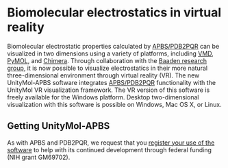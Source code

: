 # Biomolecular electrostatics in virtual reality

Biomolecular electrostatic properties calculated by [APBS/PDB2PQR](http://www.poissonboltzmann.org/) can be visualized in two dimensions using a variety of platforms, including [VMD](https://www.ks.uiuc.edu/Research/vmd/), [PyMOL](https://pymol.org/), and [Chimera](https://www.cgl.ucsf.edu/chimera/).
Through collaboration with the [Baaden research group](http://www.baaden.ibpc.fr/), it is now possible to visualize electrostatics in their more natural three-dimensional environment through virtual reality (VR).
The new UnityMol-APBS software integrates [APBS/PDB2PQR](http://www.poissonboltzmann.org/) functionality with the UnityMol VR visualization framework. 
The VR version of this software is freely available for the Windows platform.
Desktop two-dimensional visualization with this software is possible on Windows, Mac OS X, or Linux.

## Getting UnityMol-APBS

As with APBS and PDB2PQR, we request that you [register your use of the software](http://eepurl.com/by4eQr) to help with its continued development through federal funding (NIH grant GM69702).